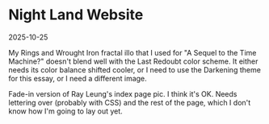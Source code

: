 # Night Land Website

2025-10-25

My Rings and Wrought Iron fractal illo that I used for "A Sequel to the Time Machine?" doesn't blend well with the Last Redoubt color scheme. It either needs its color balance shifted cooler, or I need to use the Darkening theme for this essay, or I need a different image.

Fade-in version of Ray Leung's index page pic. I think it's OK. Needs lettering over (probably with CSS) and the rest of the page, which I don't know how I'm going to lay out yet.